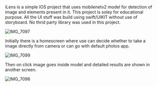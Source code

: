 iLens is a simple IOS project that uses mobilenetv2 model for detection of image and elements present in it. This project is soley for educational purpose.
All the UI stuff was build using swift/UIKIT without use of storyboard. No thrid party library was used in this project.


![IMG_7097](https://github.com/user-attachments/assets/9fe42701-c76c-4b2e-90b8-25f7d16f7c10)

Initially there is a homescreen where use can decide whether to take a image directly from camera or can go with default photos app.

![IMG_7099](https://github.com/user-attachments/assets/abe8df90-202b-4117-b7e8-3fd72d4c9c36)

Then on click image goes inside model and detailed results are shown in another screen.

![IMG_7096](https://github.com/user-attachments/assets/48b00634-17d8-4170-96b3-38fa38c08861)
